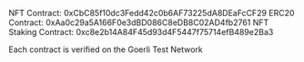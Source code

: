 NFT Contract: 0xCbC85f10dc3Fedd42c0b6AF73225dA8DEaFcCF29
ERC20 Contract: 0xAa0c29a5A166F0e3dBD086C8eDB8C02AD4fb2761
NFT Staking Contract: 0xc8e2b14A84F45d93d4F5447f75714efB489e2Ba3

Each contract is verified on the Goerli Test Network

